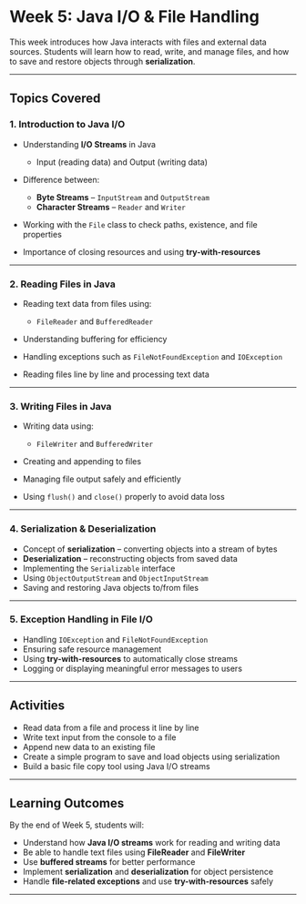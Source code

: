 # Week 5: Java I/O & File Handling

This week introduces how Java interacts with files and external data sources.
Students will learn how to read, write, and manage files, and how to save and restore objects through **serialization**.

---

## Topics Covered

### **1. Introduction to Java I/O**

* Understanding **I/O Streams** in Java

    * Input (reading data) and Output (writing data)
* Difference between:

    * **Byte Streams** – `InputStream` and `OutputStream`
    * **Character Streams** – `Reader` and `Writer`
* Working with the `File` class to check paths, existence, and file properties
* Importance of closing resources and using **try-with-resources**

---

### **2. Reading Files in Java**

* Reading text data from files using:

    * `FileReader` and `BufferedReader`
* Understanding buffering for efficiency
* Handling exceptions such as `FileNotFoundException` and `IOException`
* Reading files line by line and processing text data

---

### **3. Writing Files in Java**

* Writing data using:

    * `FileWriter` and `BufferedWriter`
* Creating and appending to files
* Managing file output safely and efficiently
* Using `flush()` and `close()` properly to avoid data loss

---

### **4. Serialization & Deserialization**

* Concept of **serialization** – converting objects into a stream of bytes
* **Deserialization** – reconstructing objects from saved data
* Implementing the `Serializable` interface
* Using `ObjectOutputStream` and `ObjectInputStream`
* Saving and restoring Java objects to/from files

---

### **5. Exception Handling in File I/O**

* Handling `IOException` and `FileNotFoundException`
* Ensuring safe resource management
* Using **try-with-resources** to automatically close streams
* Logging or displaying meaningful error messages to users

---

## Activities

* Read data from a file and process it line by line
* Write text input from the console to a file
* Append new data to an existing file
* Create a simple program to save and load objects using serialization
* Build a basic file copy tool using Java I/O streams

---

## Learning Outcomes

By the end of Week 5, students will:

- Understand how **Java I/O streams** work for reading and writing data
- Be able to handle text files using **FileReader** and **FileWriter**
- Use **buffered streams** for better performance
- Implement **serialization** and **deserialization** for object persistence
- Handle **file-related exceptions** and use **try-with-resources** safely

---

